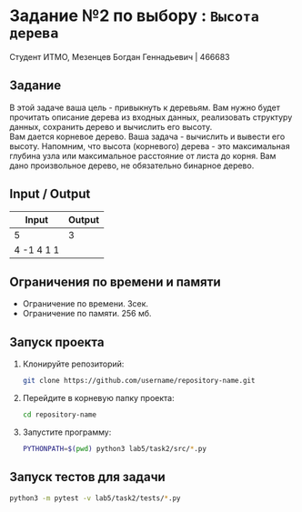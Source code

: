 # Задание №2 по выбору  : `Высота дерева`
Студент ИТМО, Мезенцев Богдан Геннадьевич | 466683

## Задание
В этой задаче ваша цель - привыкнуть к деревьям. Вам нужно будет прочитать описание дерева из входных данных, реализовать структуру данных, сохранить дерево и вычислить его высоту.\
Вам дается корневое дерево. Ваша задача - вычислить и вывести его высоту.
Напомним, что высота (корневого) дерева - это максимальная глубина узла или максимальное расстояние от листа до корня. Вам дано произвольное дерево, не обязательно бинарное дерево.

## Input / Output 

| Input       | Output |
|-------------|--------|
| 5           | 3      |
| 4 -1 4 1 1  |

## Ограничения по времени и памяти

- Ограничение по времени. 3сек.
- Ограничение по памяти. 256 мб.

## Запуск проекта
1. Клонируйте репозиторий:
   ```bash
   git clone https://github.com/username/repository-name.git
   ```
2. Перейдите в корневую папку проекта:
   ```bash
   cd repository-name
   ```
3. Запустите программу:
   ```bash
   PYTHONPATH=$(pwd) python3 lab5/task2/src/*.py
   ```

## Запуск тестов для задачи
   ```bash
  python3 -m pytest -v lab5/task2/tests/*.py
   ```
